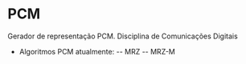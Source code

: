 # PCM

Gerador de representação PCM. Disciplina de Comunicações Digitais 
 
 - Algoritmos PCM atualmente:
 -- MRZ
 -- MRZ-M
